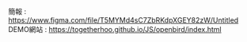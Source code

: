 簡報 : https://www.figma.com/file/T5MYMd4sC7ZbRKdpXGEY82zW/Untitled
DEMO網站 : https://togetherhoo.github.io/JS/openbird/index.html